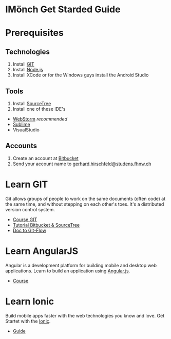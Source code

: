 # IMönch Get Starded Guide

# Prerequisites
## Technologies
1. Install [GIT](https://git-scm.com/)
2. Install [Node.js](https://nodejs.org/)
2. Install XCode or for the Windows guys install the Android Studio

## Tools
1. Install [SourceTree](https://www.sourcetreeapp.com/)
2. Install one of these IDE's
  - [WebStorm](https://www.jetbrains.com/webstorm/) *recommended*
  - [Sublime](http://www.sublimetext.com/)
  - VisualStudio

## Accounts
1. Create an account at [Bitbucket](https://bitbucket.org/)
2. Send your account name to <gerhard.hirschfeld@studens.fhnw.ch>
  
# Learn GIT
Git allows groups of people to work on the same documents (often code) at the same time, and without stepping on each other's toes. It's a distributed version control system.
- [Course GIT](https://try.github.io/levels/1/challenges/1)
- [Tutorial Bitbucket & SourceTree](https://bitbucket.org/tutorials/sourcetree-starter-b)
- [Doc to Git-Flow](https://www.atlassian.com/git/tutorials/comparing-workflows/feature-branch-workflow)

# Learn AngularJS
Angular is a development platform for building mobile and desktop web applications.
Learn to build an application using [Angular.js](https://angularjs.org/).
- [Course](http://campus.codeschool.com/courses/shaping-up-with-angular-js/intro)

# Learn Ionic
Build mobile apps faster with the web technologies you know and love.
Get Startet with the [Ionic](http://ionicframework.com/).
- [Guide](http://ionicframework.com/getting-started/)


